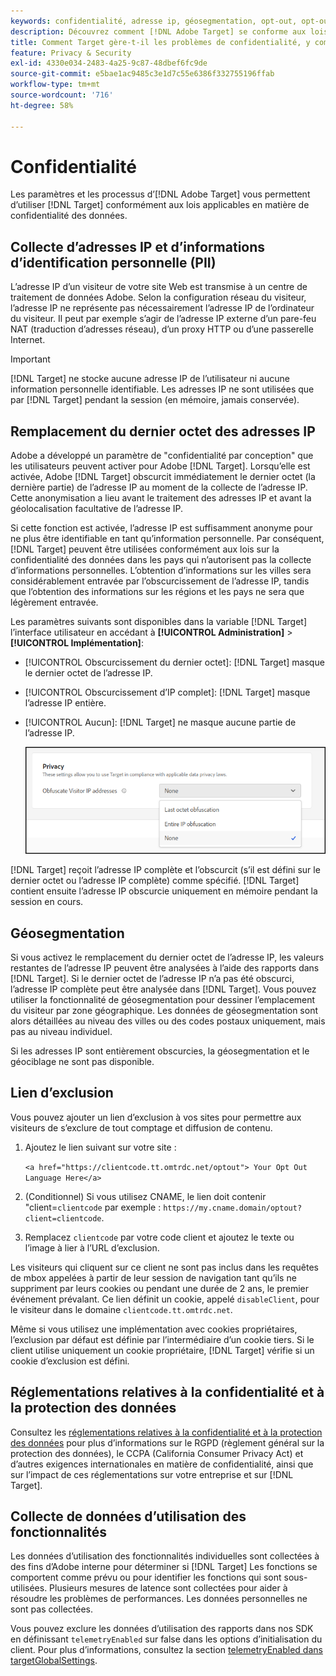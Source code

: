 ```yaml
---
keywords: confidentialité, adresse ip, géosegmentation, opt-out, opt-out, opt-out, confidentialité des données, réglementations gouvernementales, gdpr, ccpa, confidentialité, informations d’identification personnelles, PII
description: Découvrez comment [!DNL Adobe Target] se conforme aux lois sur la confidentialité des données en vigueur, notamment à la collecte et au traitement des adresses IP, des informations d’identification personnelles et des instructions d’exclusion.
title: Comment Target gère-t-il les problèmes de confidentialité, y compris les informations d’identification personnelles ?
feature: Privacy & Security
exl-id: 4330e034-2483-4a25-9c87-48dbef6fc9de
source-git-commit: e5bae1ac9485c3e1d7c55e6386f332755196ffab
workflow-type: tm+mt
source-wordcount: '716'
ht-degree: 58%

---
```


# Confidentialité

Les paramètres et les processus d’[!DNL Adobe Target] vous permettent d’utiliser [!DNL Target] conformément aux lois applicables en matière de confidentialité des données.

## Collecte d’adresses IP et d’informations d’identification personnelle (PII)

L’adresse IP d’un visiteur de votre site Web est transmise à un centre de traitement de données Adobe. Selon la configuration réseau du visiteur, l’adresse IP ne représente pas nécessairement l’adresse IP de l’ordinateur du visiteur. Il peut par exemple s’agir de l’adresse IP externe d’un pare-feu NAT (traduction d’adresses réseau), d’un proxy HTTP ou d’une passerelle Internet.

>[!IMPORTANT]
>
>[!DNL Target] ne stocke aucune adresse IP de l’utilisateur ni aucune information personnelle identifiable. Les adresses IP ne sont utilisées que par [!DNL Target] pendant la session (en mémoire, jamais conservée).

## Remplacement du dernier octet des adresses IP

Adobe a développé un paramètre de &quot;confidentialité par conception&quot; que les utilisateurs peuvent activer pour Adobe [!DNL Target]. Lorsqu’elle est activée, Adobe [!DNL Target] obscurcit immédiatement le dernier octet (la dernière partie) de l’adresse IP au moment de la collecte de l’adresse IP. Cette anonymisation a lieu avant le traitement des adresses IP et avant la géolocalisation facultative de l’adresse IP.

Si cette fonction est activée, l’adresse IP est suffisamment anonyme pour ne plus être identifiable en tant qu’information personnelle. Par conséquent, [!DNL Target] peuvent être utilisées conformément aux lois sur la confidentialité des données dans les pays qui n’autorisent pas la collecte d’informations personnelles. L’obtention d’informations sur les villes sera considérablement entravée par l’obscurcissement de l’adresse IP, tandis que l’obtention des informations sur les régions et les pays ne sera que légèrement entravée.

Les paramètres suivants sont disponibles dans la variable [!DNL Target] l’interface utilisateur en accédant à **[!UICONTROL Administration]** > **[!UICONTROL Implémentation]**:

* [!UICONTROL Obscurcissement du dernier octet]: [!DNL Target] masque le dernier octet de l’adresse IP.
* [!UICONTROL Obscurcissement d’IP complet]: [!DNL Target] masque l’adresse IP entière.
* [!UICONTROL Aucun]: [!DNL Target] ne masque aucune partie de l’adresse IP.

  ![obfuscate-ip-options](assets/obfuscate-ip.png)

[!DNL Target] reçoit l’adresse IP complète et l’obscurcit (s’il est défini sur le dernier octet ou l’adresse IP complète) comme spécifié. [!DNL Target] contient ensuite l’adresse IP obscurcie uniquement en mémoire pendant la session en cours.

## Géosegmentation

Si vous activez le remplacement du dernier octet de l’adresse IP, les valeurs restantes de l’adresse IP peuvent être analysées à l’aide des rapports dans [!DNL Target]. Si le dernier octet de l’adresse IP n’a pas été obscurci, l’adresse IP complète peut être analysée dans [!DNL Target]. Vous pouvez utiliser la fonctionnalité de géosegmentation pour dessiner l’emplacement du visiteur par zone géographique. Les données de géosegmentation sont alors détaillées au niveau des villes ou des codes postaux uniquement, mais pas au niveau individuel.

Si les adresses IP sont entièrement obscurcies, la géosegmentation et le géociblage ne sont pas disponible.

## Lien d’exclusion

Vous pouvez ajouter un lien d’exclusion à vos sites pour permettre aux visiteurs de s’exclure de tout comptage et diffusion de contenu.

1. Ajoutez le lien suivant sur votre site :

   `<a href="https://clientcode.tt.omtrdc.net/optout"> Your Opt Out Language Here</a>`

1. (Conditionnel) Si vous utilisez CNAME, le lien doit contenir &quot;client=`clientcode` par exemple :
   `https://my.cname.domain/optout?client=clientcode`.

1. Remplacez `clientcode` par votre code client et ajoutez le texte ou l’image à lier à l’URL d’exclusion.

Les visiteurs qui cliquent sur ce client ne sont pas inclus dans les requêtes de mbox appelées à partir de leur session de navigation tant qu’ils ne suppriment par leurs cookies ou pendant une durée de 2 ans, le premier événement prévalant. Ce lien définit un cookie, appelé `disableClient`, pour le visiteur dans le domaine `clientcode.tt.omtrdc.net`.

Même si vous utilisez une implémentation avec cookies propriétaires, l’exclusion par défaut est définie par l’intermédiaire d’un cookie tiers. Si le client utilise uniquement un cookie propriétaire, [!DNL Target] vérifie si un cookie d’exclusion est défini.

## Réglementations relatives à la confidentialité et à la protection des données

Consultez les [réglementations relatives à la confidentialité et à la protection des données](/help/dev/before-implement/privacy/cmp-privacy-and-general-data-protection-regulation.md) pour plus d’informations sur le RGPD (règlement général sur la protection des données), le CCPA (California Consumer Privacy Act) et d’autres exigences internationales en matière de confidentialité, ainsi que sur l’impact de ces réglementations sur votre entreprise et sur [!DNL Target].

## Collecte de données d’utilisation des fonctionnalités

Les données d’utilisation des fonctionnalités individuelles sont collectées à des fins d’Adobe interne pour déterminer si [!DNL Target] Les fonctions se comportent comme prévu ou pour identifier les fonctions qui sont sous-utilisées. Plusieurs mesures de latence sont collectées pour aider à résoudre les problèmes de performances. Les données personnelles ne sont pas collectées.

Vous pouvez exclure les données d’utilisation des rapports dans nos SDK en définissant `telemetryEnabled` sur false dans les options d’initialisation du client. Pour plus d’informations, consultez la section [telemetryEnabled dans targetGlobalSettings](/help/dev/implement/client-side/atjs/atjs-functions/targetglobalsettings.md#telemetryenabled).
